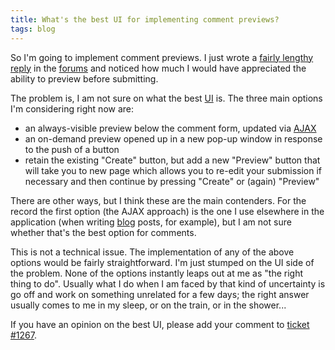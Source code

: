```yaml
---
title: What's the best UI for implementing comment previews?
tags: blog
---
```


So I'm going to implement comment previews. I just wrote a [fairly lengthy reply](/forums/winswitch/topics/339#comment_4402) in the [forums](/forums) and noticed how much I would have appreciated the ability to preview before submitting.

The problem is, I am not sure on what the best [UI](/wiki/UI) is. The three main options I'm considering right now are:

-   an always-visible preview below the comment form, updated via [AJAX](/wiki/AJAX)
-   an on-demand preview opened up in a new pop-up window in response to the push of a button
-   retain the existing "Create" button, but add a new "Preview" button that will take you to new page which allows you to re-edit your submission if necessary and then continue by pressing "Create" or (again) "Preview"

There are other ways, but I think these are the main contenders. For the record the first option (the AJAX approach) is the one I use elsewhere in the application (when writing [blog](/blog) posts, for example), but I am not sure whether that's the best option for comments.

This is not a technical issue. The implementation of any of the above options would be fairly straightforward. I'm just stumped on the UI side of the problem. None of the options instantly leaps out at me as "the right thing to do". Usually what I do when I am faced by that kind of uncertainty is go off and work on something unrelated for a few days; the right answer usually comes to me in my sleep, or on the train, or in the shower...

If you have an opinion on the best UI, please add your comment to [ticket \#1267](/issues/1267).
